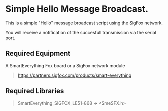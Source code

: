 # Simple Hello Message Broadcast.
This is a simple "Hello" message broadcast script using the SigFox network.

You will receive a notification of the succesfull transmission via the serial port.


## Required Equipment
A SmartEverything Fox board or a SigFox network module
> https://partners.sigfox.com/products/smart-everything


## Required Libraries
> SmartEverything_SIGFOX_LE51-868 -> <SmeSFX.h>
